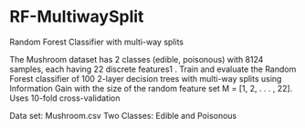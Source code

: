 # RF-MultiwaySplit
Random Forest Classifier with multi-way splits


The Mushroom dataset has 2 classes (edible, poisonous) with 8124 samples,
each having 22 discrete features1 . Train and evaluate the Random Forest classifier of 100 2-layer decision trees with multi-way splits using Information Gain with the size of the random feature set M = [1, 2, . . . , 22]. Uses 10-fold cross-validation

Data set: Mushroom.csv
Two Classes: Edible and Poisonous
